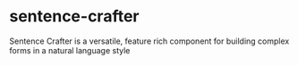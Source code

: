 # sentence-crafter

Sentence Crafter is a versatile, feature rich component for building complex forms in a natural language style
